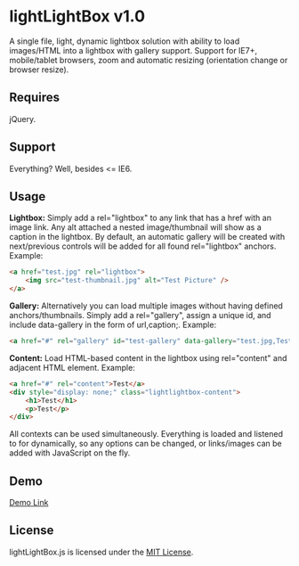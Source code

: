 lightLightBox v1.0
==============

A single file, light, dynamic lightbox solution with ability to load images/HTML into a lightbox with gallery support. Support for IE7+, mobile/tablet browsers, zoom and automatic resizing (orientation change or browser resize).

Requires
--------------

jQuery.

Support
--------------

Everything? Well, besides <= IE6.

Usage
--------------

**Lightbox:** Simply add a rel="lightbox" to any link that has a href with an image link. Any alt attached a nested image/thumbnail will show as a caption in the lightbox. By default, an automatic gallery will be created with next/previous controls will be added for all found rel="lightbox" anchors. Example:
```html
<a href="test.jpg" rel="lightbox">
    <img src="test-thumbnail.jpg" alt="Test Picture" />
</a>
```

**Gallery:** Alternatively you can load multiple images without having defined anchors/thumbnails. Simply add a rel="gallery", assign a unique id, and include data-gallery in the form of url,caption;. Example:
```html
<a href="#" rel="gallery" id="test-gallery" data-gallery="test.jpg,Test Picture;test2.jpg,Test Picture #2">Gallery</a>
```

**Content:** Load HTML-based content in the lightbox using rel="content" and adjacent HTML element. Example:
```html
<a href="#" rel="content">Test</a>
<div style="display: none;" class="lightlightbox-content">
    <h1>Test</h1>
    <p>Test</p>
</div>
```

All contexts can be used simultaneously. Everything is loaded and listened to for dynamically, so any options can be changed, or links/images can be added with JavaScript on the fly.

Demo
--------------

[Demo Link](http://htmlpreview.github.io/?https://github.com/vaughnroyko/lightLightBox/blob/master/demo.html)

License
--------------

lightLightBox.js is licensed under the [MIT License](https://github.com/vaughnroyko/lightLightBox/blob/master/LICENSE).
